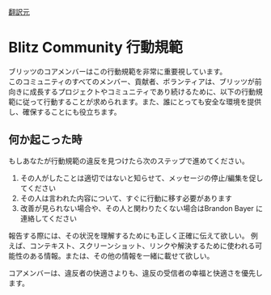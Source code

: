 [翻訳元](https://blitzjs.com/docs/code-of-conduct)

# Blitz Community 行動規範

ブリッツのコアメンバーはこの行動規範を非常に重要視しています。  
このコミュニティのすべてのメンバー、貢献者、ボランティアは、ブリッツが前向きに成長するプロジェクトやコミュニティであり続けるために、以下の行動規範に従って行動することが求められます。また、誰にとっても安全な環境を提供し、確保することにも役立ちます。

## 何か起こった時

もしあなたが行動規範の違反を見つけたら次のステップで進めてください。

1. その人がしたことは適切ではないと知らせて、メッセージの停止/編集を促してください
2. その人は言われた内容について、すぐに行動に移す必要があります
3. 改善が見られない場合や、その人と関わりたくない場合はBrandon Bayer に連絡してください

報告する際には、その状況を理解するためにも正しく正確に伝えて欲しい。
例えば、コンテキスト、スクリーンショット、リンクや解決するために使われる可能性のある情報。または、その他の情報を一緒に載せて欲しい。

コアメンバーは、違反者の快適さよりも、違反の受信者の幸福と快適さを優先します。